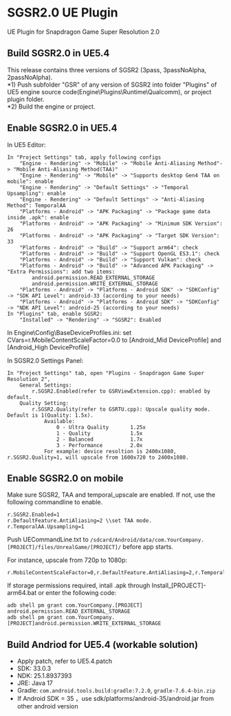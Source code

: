 # SGSR2.0 UE Plugin
UE Plugin for Snapdragon Game Super Resolution 2.0

## Build SGSR2.0 in UE5.4
This release contains three versions of SGSR2 (3pass, 3passNoAlpha, 2passNoAlpha).<br/>
*1) Push subfolder "GSR" of any version of SGSR2 into folder "Plugins" of UE5 engine source code(Engine\Plugins\Runtime\Qualcomm), or project plugin folder. <br/>
*2) Build the engine or project.<br/>


## Enable SGSR2.0 in UE5.4
In UE5 Editor:
```
In "Project Settings" tab, apply following configs
	"Engine - Rendering" -> "Mobile" -> "Mobile Anti-Aliasing Method"-> "Mobile Anti-Aliasing Method(TAA)"
	"Engine - Rendering" -> "Mobile" -> "Supports desktop Gen4 TAA on mobile": enable
	"Engine - Rendering" -> "Default Settings" -> "Temporal Upsampling": enable
	"Engine - Rendering" -> "Default Settings" -> "Anti-Aliasing Method": TemporalAA
	"Platforms - Android" -> "APK Packaging" -> "Package game data inside .apk": enable
	"Platforms - Android" -> "APK Packaging" -> "Minimum SDK Version": 26
	"Platforms - Android" -> "APK Packaging" -> "Target SDK Version": 33
	"Platforms - Android" -> "Build" -> "Support arm64": check
	"Platforms - Android" -> "Build" -> "Support OpenGL ES3.1": check
	"Platforms - Android" -> "Build" -> "Support Vulkan": check
	"Platforms - Android" -> "Build" -> "Advanced APK Packaging" -> "Extra Permissions": add two items:
		android.permission.READ_EXTERNAL_STORAGE
		android.permission.WRITE_EXTERNAL_STORAGE
	"Platforms - Android" -> "Platforms - Android SDK" -> "SDKConfig" -> "SDK API Level": android-33 (according to your needs)
	"Platforms - Android" -> "Platforms - Android SDK" -> "SDKConfig" -> "NDK API Level": android-25 (according to your needs)
In "Plugins" tab, enable SGSR2:
	"Installed" -> "Rendering" -> "SGSR2": Enabled
```
In Engine\Config\BaseDeviceProfiles.ini:
	set CVars=r.MobileContentScaleFactor=0.0 to [Android_Mid DeviceProfile] and [Android_High DeviceProfile]
	

In SGSR2.0 Settings Panel:
```
In "Project Settings" tab, open "Plugins - Snapdragon Game Super Resolution 2",
    General Settings:
        r.SGSR2.Enabled(refer to GSRViewExtension.cpp): enabled by default.
    Quality Setting:
        r.SGSR2.Quality(refer to GSRTU.cpp): Upscale quality mode. Default is 1(Quality: 1.5x).
            Available:
                0 - Ultra Quality 		1.25x
                1 - Quality 			1.5x 
                2 - Balanced 			1.7x 
                3 - Performance 		2.0x
            For example: device resoltion is 2400x1080, r.SGSR2.Quality=1, will upscale from 1600x720 to 2400x1080.
```

## Enable SGSR2.0 on mobile

Make sure SGSR2, TAA and temporal_upscale are enabled. If not, use the following commandline to enable.
```
r.SGSR2.Enabled=1       
r.DefaultFeature.AntiAliasing=2 \\set TAA mode.
r.TemporalAA.Upsampling=1
```
Push UECommandLine.txt to `/sdcard/Android/data/com.YourCompany.[PROJECT]/files/UnrealGame/[PROJECT]/` before app starts.

For instance, upscale from 720p to 1080p:
```
r.MobileContentScaleFactor=0,r.DefaultFeature.AntiAliasing=2,r.TemporalAA.Upsampling=1,r.SGSR2.Enabled=1,r.SGSR2.Quality=1
```

If storage permissions required, intall .apk through Install_[PROJECT]-arm64.bat or enter the following code:
```
adb shell pm grant com.YourCompany.[PROJECT] android.permission.READ_EXTERNAL_STORAGE
adb shell pm grant com.YourCompany.[PROJECT]android.permission.WRITE_EXTERNAL_STORAGE
```

## Build Andriod for UE5.4 (workable solution)
- Apply patch, refer to UE5.4.patch
- SDK: 33.0.3
- NDK: 25.1.8937393
- JRE: Java 17
- Gradle: `com.android.tools.build:gradle:7.2.0`, `gradle-7.6.4-bin.zip`
- If Android SDK = 35 ，use sdk/platforms/android-35/android.jar from other android version

